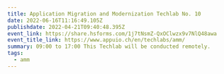 ```yaml
---
title: Application Migration and Modernization Techlab No. 10
date: 2022-06-16T11:16:49.105Z
publishdate: 2022-04-21T09:40:48.395Z
event_link: https://share.hsforms.com/1j7tNsmZ-QxOClwzx9v7NlQ48awa
event_title_link: https://www.appuio.ch/en/techlabs/amm/
summary: 09:00 to 17:00 This Techlab will be conducted remotely.
tags:
  - amm
---
```

